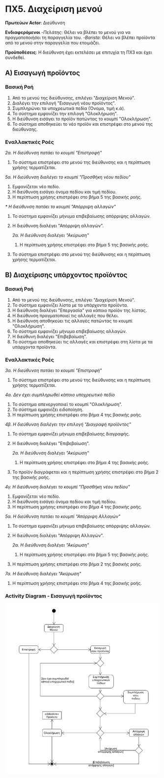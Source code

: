 # ΠΧ5. Διαχείριση μενού

**Πρωτεύων Actor**: Διεύθυνση

**Ενδιαφερόμενοι**
-_Πελάτης_: Θέλει να βλέπει το μενού για να πραγματοποιήσει τη παραγγελία του.
-_Barista_: Θέλει να βλέπει προϊόντα από το μενού στην παραγγελία που ετοιμάζει.

**Προϋποθέσεις**: Η διεύθυνση έχει εκτελέσει με επιτυχία τη ΠΧ3 και έχει συνδεθεί.

## Α) Εισαγωγή προϊόντος

### Βασική Ροή
1. Από το μενού της διεύθυνσης, επιλέγει "Διαχείριση Μενού".
2. Διαλέγει την επιλογή "Εισαγωγή νέου προϊόντος".
3. Συμπληρώνει τα υποχρεωτικά πεδία (Όνομα, τιμή κ.ά).
4. Το σύστημα εμφανίζει την επιλογή "Ολοκλήρωση".
5. Η διεύθυνση εισάγει το προϊόν πατώντας το κουμπί "Ολοκλήρωση".
6. Το σύστημα αποθηκεύει το νέο προϊόν και επιστρέφει στο μενού της διεύθυνσης.

### Εναλλακτικές Ροές

*2α. Η διεύθυνση πατάει το κουμπί "Επιστροφή"*
1. Το σύστημα επιστρέφει στο μενού της διεύθυνσης και η περίπτωση χρήσης τερματίζεται.

*5α. Η διεύθυνση διαλέγει το κουμπί "Προσθήκη νέου πεδίου"*
1. Εμφανίζεται νέο πεδίο.
2. Η διεύθυνση εισάγει όνομα πεδίου και τιμή πεδίου.
3. Η περίπτωση χρήσης επιστρέφει στο βήμα 5 της βασικής ροής.

*\* Η διεύθυνση πατάει το κουμπί "Απόρριψη αλλαγών"*
1. Το σύστημα εμφανίζει μήνυμα επιβεβαίωσης απόρριψης αλλαγών.
2. Η διεύθυνση διαλέγει "Απόρριψη αλλαγών".

    *2α. Η διεύθυνση διαλέγει "Ακύρωση"*
    1. Η περίπτωση χρήσης επιστρέφει στο βήμα 5 της βασικής ροής.
3. Το σύστημα επιστρέφει στο μενού της διεύθυνσης και η περίπτωση χρήσης τερματίζεται.

## Β) Διαχείρισης υπάρχοντος προϊόντος

### Βασική Ροή
1. Από το μενού της διεύθυνσης, επιλέγει "Διαχείριση Μενού".
2. Το σύστημα εμφανίζει λίστα με τα υπάρχοντα προϊόντα.
3. Η διεύθυνση διαλέγει "Επεργασία" για κάποιο προϊόν της λίστας.
4. Η διεύθυνση πραγματοποιεί τις αλλαγές που θέλει.
5. Η διεύθυνση αποθηκεύει τις αλλαγές πατώντας το κουμπί "Ολοκλήρωση".
6. Το σύστημα εμφανίζει μήνυμα επιβεβαίωσης αλλαγών.
7. Η διεύθυνη διαλέγει "Επιβεβαίωση".
8. Το σύστημα αποθηκεύει τις αλλαγές και επιστρέφει στη λίστα με τα υπάρχοντα προϊόντα.

### Εναλλακτικές Ροές

*3α. Η διεύθυνση πατάει το κουμπί "Επιστροφή"*
1. Το σύστημα επιστρέφει στο μενού της διεύθυνσης και η περίπτωση χρήσης τερματίζεται.

*4α. Δεν έχει συμπληρωθεί κάποιο υποχρεωτικό πεδίο*
1. Το σύστημα απενεργοποιεί το κουμπί "Ολοκλήρωση".
2. Το σύστημα εμφανίζει ειδοποίηση.
3. Η περίπτωση χρήσης επιστρέφει στο βήμα 4 της βασικής ροής.

*4β. Η διεύθυνση διαλέγει την επιλογή "Διαγραφή προϊόντος"*
1. Το σύστημα εμφανίζει μήνυμα επιβεβαίωσης διαγραφής.
2. Η διεύθυνση διαλέγει "Επιβεβαίωση".

    *2α. Η διεύθυνση διαλέγει "Ακύρωση"*
    1. Η περίπτωση χρήσης επιστρέφει στο βήμα 4 της βασικής ροής.
3. Το προϊόν διαγράφεται και η περίπτωση χρήσης επιστρέφει στο βήμα 2 της βασικής ροής.

*4γ. Η διεύθυνση διαλέγει το κουμπί "Προσθήκη νέου πεδίου"*
1. Εμφανίζεται νέο πεδίο.
2. Η διεύθυνση εισάγει όνομα πεδίου και τιμή πεδίου.
3. Η περίπτωση χρήσης επιστρέφει στο βήμα 4 της βασικής ροής.

*5α. Η διεύθυνση πατάει το κουμπί "Απόρριψη Αλλαγών"*
1. Το σύστημα εμφανίζει μήνυμα επιβεβαίωσης απόρριψης αλλαγών.
2. Η διεύθυνση διαλέγει "Απόρριψη Αλλαγών".

    *2α. Η διεύθυνση διαλέγει "Ακύρωση"*
    1. Η περίπτωση χρήσης επιστρέφει στο βήμα 5 της βασικής ροής.
3. Η περίπτωση χρήσης επιστρέφει στο βήμα 2 της βασικής ροής.

*7α. Η διεύθυνση διαλέγει "Ακύρωση"*
1. Η περίπτωση χρήσης επιστρέφει στο βήμα 4 της βασικής ροής.

### Activity Diagram - Εισαγωγή προϊόντος
![ΠΧ5 - Διάγραμμα Δραστηριότητας](../markdown/uml/requirements/activity-manage-menu.png)
